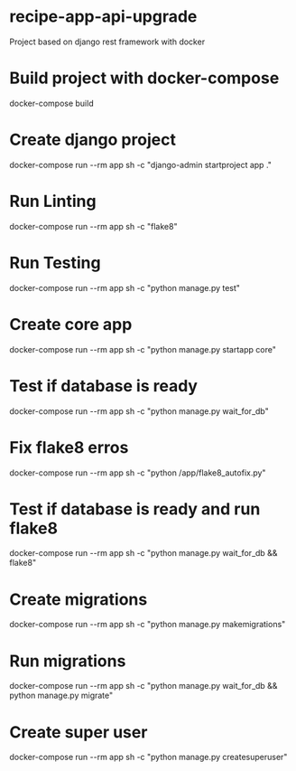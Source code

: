 # recipe-app-api-upgrade

Project based on django rest framework with docker

# Build project with docker-compose

docker-compose build

# Create django project

docker-compose run --rm app sh -c "django-admin startproject app ."

# Run Linting

docker-compose run --rm app sh -c "flake8"

# Run Testing

docker-compose run --rm app sh -c "python manage.py test"

# Create core app

docker-compose run --rm app sh -c "python manage.py startapp core"

# Test if database is ready

docker-compose run --rm app sh -c "python manage.py wait_for_db"

# Fix flake8 erros

docker-compose run --rm app sh -c "python /app/flake8_autofix.py"

# Test if database is ready and run flake8

docker-compose run --rm app sh -c "python manage.py wait_for_db && flake8"

# Create migrations

docker-compose run --rm app sh -c "python manage.py makemigrations"

# Run migrations

docker-compose run --rm app sh -c "python manage.py wait_for_db && python manage.py migrate"

# Create super user

docker-compose run --rm app sh -c "python manage.py createsuperuser"
